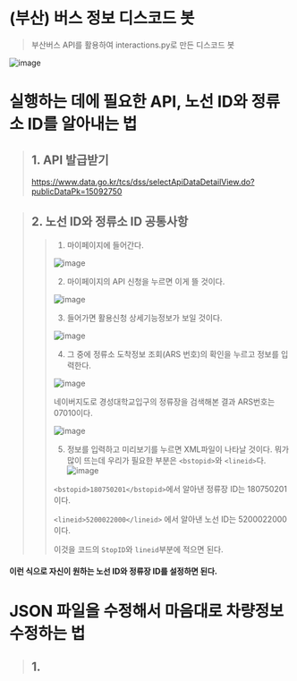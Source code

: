 # (부산) 버스 정보 디스코드 봇
> 부산버스 API를 활용하여 interactions.py로 만든 디스코드 봇

![image](https://github.com/user-attachments/assets/43d29c5a-c7c0-4e91-8a92-db5fb21e85e9)


# 실행하는 데에 필요한 API, 노선 ID와 정류소 ID를 알아내는 법

> ## 1. API 발급받기
>
> https://www.data.go.kr/tcs/dss/selectApiDataDetailView.do?publicDataPk=15092750

> ## 2. 노선 ID와 정류소 ID 공통사항
>
>> 1. 마이페이지에 들어간다.
>>
>> ![image](https://github.com/user-attachments/assets/d56c62b4-04a6-4c93-9d57-e3b8657b70fb)
>>
>> 2. 마이페이지의 API 신청을 누르면 이게 뜰 것이다.
>>
>> ![image](https://github.com/user-attachments/assets/592703da-2016-4f6a-8dcf-0bdf6fba36bb)
>>
>> 3. 들어가면 활용신청 상세기능정보가 보일 것이다.
>>
>> ![image](https://github.com/user-attachments/assets/574ead09-b807-4777-a002-fe35d11ad3d1)
>> 
>> 4. 그 중에 정류소 도착정보 조회(ARS 번호)의 확인을 누르고 정보를 입력한다.
>>
>> ![image](https://github.com/user-attachments/assets/59e42464-7581-4809-a390-5281a1f55328)
>> 
>> 네이버지도로 경성대학교입구의 정류장을 검색해본 결과 ARS번호는 07010이다.
>>
>> ![image](https://github.com/user-attachments/assets/745fa29b-b2ba-4b68-a060-1bc4e2e62651)
>>
>> 5. 정보를 입력하고 미리보기를 누르면 XML파일이 나타날 것이다.
>> 뭐가 많이 뜨는데 우리가 필요한 부분은 `<bstopid>`와 `<lineid>`다.
>> ![image](https://github.com/user-attachments/assets/adff8878-6ad5-45b0-9d80-30b6bbc8795b)
>>
>> `<bstopid>180750201</bstopid>`에서 알아낸 정류장 ID는 180750201 이다.
>>
>> `<lineid>5200022000</lineid>` 에서 알아낸 노선 ID는 5200022000 이다.
>> 
>> 이것을 코드의 `StopID`와 `lineid`부분에 적으면 된다.
 #### 이런 식으로 자신이 원하는 노선 ID와 정류장 ID를 설정하면 된다.


 # JSON 파일을 수정해서 마음대로 차량정보 수정하는 법

 > ## 1.
